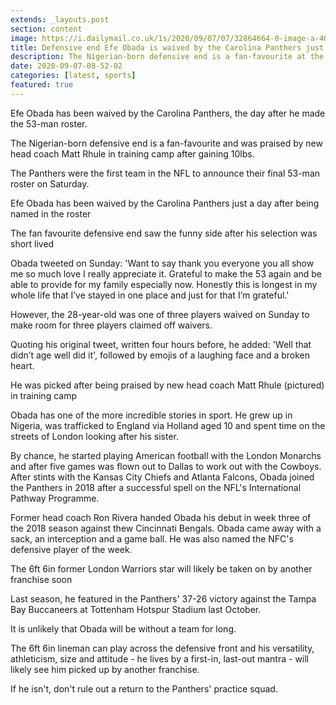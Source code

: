 ```yaml
---
extends: _layouts.post
section: content
image: https://i.dailymail.co.uk/1s/2020/09/07/07/32864664-0-image-a-40_1599459946904.jpg 
title: Defensive end Efe Obada is waived by the Carolina Panthers just a DAY after being named in roster 
description: The Nigerian-born defensive end is a fan-favourite at the Carolina Panthers and was praised by new head coach Matt Rhule in training camp after gaining 10lbs. 
date: 2020-09-07-08-52-02 
categories: [latest, sports] 
featured: true 
--- 
```

Efe Obada has been waived by the Carolina Panthers, the day after he made the 53-man roster.

The Nigerian-born defensive end is a fan-favourite and was praised by new head coach Matt Rhule in training camp after gaining 10lbs.

The Panthers were the first team in the NFL to announce their final 53-man roster on Saturday.

Efe Obada has been waived by the Carolina Panthers just a day after being named in the roster

The fan favourite defensive end saw the funny side after his selection was short lived

Obada tweeted on Sunday: 'Want to say thank you everyone you all show me so much love I really appreciate it. Grateful to make the 53 again and be able to provide for my family especially now. Honestly this is longest in my whole life that I’ve stayed in one place and just for that I’m grateful.'

However, the 28-year-old was one of three players waived on Sunday to make room for three players claimed off waivers.

Quoting his original tweet, written four hours before, he added: 'Well that didn’t age well did it', followed by emojis of a laughing face and a broken heart.

He was picked after being praised by new head coach Matt Rhule (pictured) in training camp 

Obada has one of the more incredible stories in sport. He grew up in Nigeria, was trafficked to England via Holland aged 10 and spent time on the streets of London looking after his sister.

By chance, he started playing American football with the London Monarchs and after five games was flown out to Dallas to work out with the Cowboys. After stints with the Kansas City Chiefs and Atlanta Falcons, Obada joined the Panthers in 2018 after a successful spell on the NFL's International Pathway Programme.

Former head coach Ron Rivera handed Obada his debut in week three of the 2018 season against thew Cincinnati Bengals. Obada came away with a sack, an interception and a game ball. He was also named the NFC's defensive player of the week.

The 6ft 6in former London Warriors star will likely be taken on by another franchise soon

Last season, he featured in the Panthers' 37-26 victory against the Tampa Bay Buccaneers at Tottenham Hotspur Stadium last October.

It is unlikely that Obada will be without a team for long.

The 6ft 6in lineman can play across the defensive front and his versatility, athleticism, size and attitude - he lives by a first-in, last-out mantra - will likely see him picked up by another franchise.

If he isn't, don't rule out a return to the Panthers' practice squad.

